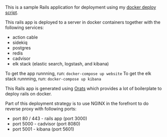 This is a sample Rails application for deployment using my [docker deploy script](https://github.com/Jayzz55/docker-deploy-script).

This rails app is deployed to a server in docker containers together with the following services:
* action cable
* sidekiq
* postgres
* redis
* cadvisor
* elk stack (elastic search, logstash, and kibana)

To get the app runnning, run: `docker-compose up website`
To get the elk stack runnning, run: `docker-compose up kibana`

This Rails app is generated using [Orats](https://github.com/nickjj/orats) which provides a lot of boilerplate to deploy rails on docker.

Part of this deployment strategy is to use NGINX in the forefront to do reverse proxy with following ports:
* port 80 / 443 - rails app (port 3000)
* port 5000 - cadvisor (port 8080)
* port 5001 - kibana (port 5601)
